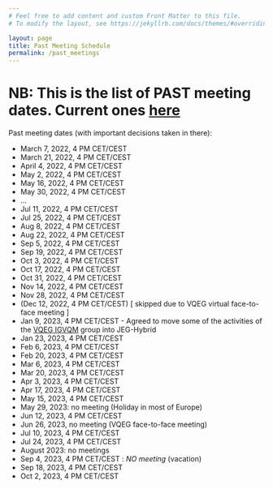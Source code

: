 ```yaml
---
# Feel free to add content and custom Front Matter to this file.
# To modify the layout, see https://jekyllrb.com/docs/themes/#overriding-theme-defaults

layout: page
title: Past Meeting Schedule
permalink: /past_meetings
---
```


# NB: This is the list of PAST meeting dates. Current ones [here]({{site.baseurl}}/meetings)

Past meeting dates (with important decisions taken in there):

* March 7, 2022, 4 PM CET/CEST
* March 21, 2022, 4 PM CET/CEST
* April 4, 2022, 4 PM CET/CEST
* May 2, 2022, 4 PM CET/CEST
* May 16, 2022, 4 PM CET/CEST
* May 30, 2022, 4 PM CET/CEST
* ...
* Jul 11, 2022, 4 PM CET/CEST
* Jul 25, 2022, 4 PM CET/CEST
* Aug 8, 2022, 4 PM CET/CEST
* Aug 22, 2022, 4 PM CET/CEST
* Sep 5, 2022, 4 PM CET/CEST
* Sep 19, 2022, 4 PM CET/CEST
* Oct 3, 2022, 4 PM CET/CEST
* Oct 17, 2022, 4 PM CET/CEST
* Oct 31, 2022, 4 PM CET/CEST
* Nov 14, 2022, 4 PM CET/CEST
* Nov 28, 2022, 4 PM CET/CEST
* (Dec 12, 2022, 4 PM CET/CEST) [ skipped due to VQEG virtual face-to-face meeting ]
* Jan 9, 2023, 4 PM CET/CEST - Agreed to move some of the activities of the [VQEG IGVQM](https://www.vqeg.org/projects/implementer-s-guide-to-video-quality-metrics-igvqm/) group into JEG-Hybrid
* Jan 23, 2023, 4 PM CET/CEST
* Feb 6, 2023, 4 PM CET/CEST
* Feb 20, 2023, 4 PM CET/CEST
* Mar 6, 2023, 4 PM CET/CEST
* Mar 20, 2023, 4 PM CET/CEST
* Apr 3, 2023, 4 PM CET/CEST
* Apr 17, 2023, 4 PM CET/CEST
* May 15, 2023, 4 PM CET/CEST
* May 29, 2023: no meeting (Holiday in most of Europe)
* Jun 12, 2023, 4 PM CET/CEST
* Jun 26, 2023, no meeting (VQEG face-to-face meeting)
* Jul 10, 2023, 4 PM CET/CEST
* Jul 24, 2023, 4 PM CET/CEST
* August 2023: no meetings
* Sep 4, 2023, 4 PM CET/CEST : *NO meeting* (vacation)
* Sep 18, 2023, 4 PM CET/CEST
* Oct 2, 2023, 4 PM CET/CEST

